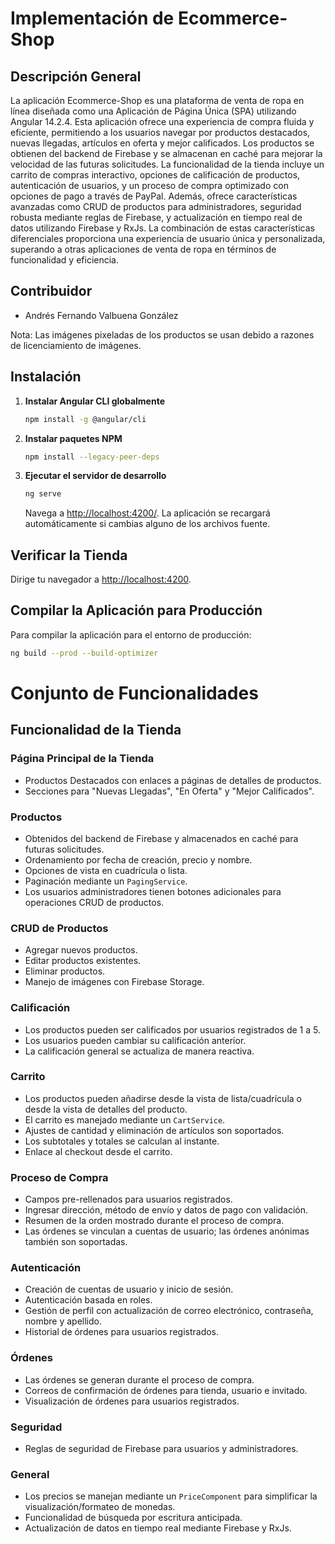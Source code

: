# Implementación de Ecommerce-Shop

## Descripción General

La aplicación Ecommerce-Shop es una plataforma de venta de ropa en línea diseñada como una Aplicación de Página Única (SPA) utilizando Angular 14.2.4. Esta aplicación ofrece una experiencia de compra fluida y eficiente, permitiendo a los usuarios navegar por productos destacados, nuevas llegadas, artículos en oferta y mejor calificados. Los productos se obtienen del backend de Firebase y se almacenan en caché para mejorar la velocidad de las futuras solicitudes. La funcionalidad de la tienda incluye un carrito de compras interactivo, opciones de calificación de productos, autenticación de usuarios, y un proceso de compra optimizado con opciones de pago a través de PayPal. Además, ofrece características avanzadas como CRUD de productos para administradores, seguridad robusta mediante reglas de Firebase, y actualización en tiempo real de datos utilizando Firebase y RxJs. La combinación de estas características diferenciales proporciona una experiencia de usuario única y personalizada, superando a otras aplicaciones de venta de ropa en términos de funcionalidad y eficiencia.

## Contribuidor
- Andrés Fernando Valbuena González

Nota: Las imágenes pixeladas de los productos se usan debido a razones de licenciamiento de imágenes.

## Instalación

1. **Instalar Angular CLI globalmente**
    ```bash
    npm install -g @angular/cli
    ```

2. **Instalar paquetes NPM**
    ```bash
    npm install --legacy-peer-deps
    ```

3. **Ejecutar el servidor de desarrollo**
    ```bash
    ng serve
    ```
    Navega a [http://localhost:4200/](http://localhost:4200/). La aplicación se recargará automáticamente si cambias alguno de los archivos fuente.

## Verificar la Tienda

Dirige tu navegador a [http://localhost:4200](http://localhost:4200).

## Compilar la Aplicación para Producción

Para compilar la aplicación para el entorno de producción:

```bash
ng build --prod --build-optimizer
```

# Conjunto de Funcionalidades

## Funcionalidad de la Tienda

### Página Principal de la Tienda
- Productos Destacados con enlaces a páginas de detalles de productos.
- Secciones para "Nuevas Llegadas", "En Oferta" y "Mejor Calificados".

### Productos
- Obtenidos del backend de Firebase y almacenados en caché para futuras solicitudes.
- Ordenamiento por fecha de creación, precio y nombre.
- Opciones de vista en cuadrícula o lista.
- Paginación mediante un `PagingService`.
- Los usuarios administradores tienen botones adicionales para operaciones CRUD de productos.

### CRUD de Productos
- Agregar nuevos productos.
- Editar productos existentes.
- Eliminar productos.
- Manejo de imágenes con Firebase Storage.

### Calificación
- Los productos pueden ser calificados por usuarios registrados de 1 a 5.
- Los usuarios pueden cambiar su calificación anterior.
- La calificación general se actualiza de manera reactiva.

### Carrito
- Los productos pueden añadirse desde la vista de lista/cuadrícula o desde la vista de detalles del producto.
- El carrito es manejado mediante un `CartService`.
- Ajustes de cantidad y eliminación de artículos son soportados.
- Los subtotales y totales se calculan al instante.
- Enlace al checkout desde el carrito.

### Proceso de Compra
- Campos pre-rellenados para usuarios registrados.
- Ingresar dirección, método de envío y datos de pago con validación.
- Resumen de la orden mostrado durante el proceso de compra.
- Las órdenes se vinculan a cuentas de usuario; las órdenes anónimas también son soportadas.

### Autenticación
- Creación de cuentas de usuario y inicio de sesión.
- Autenticación basada en roles.
- Gestión de perfil con actualización de correo electrónico, contraseña, nombre y apellido.
- Historial de órdenes para usuarios registrados.

### Órdenes
- Las órdenes se generan durante el proceso de compra.
- Correos de confirmación de órdenes para tienda, usuario e invitado.
- Visualización de órdenes para usuarios registrados.

### Seguridad
- Reglas de seguridad de Firebase para usuarios y administradores.

### General
- Los precios se manejan mediante un `PriceComponent` para simplificar la visualización/formateo de monedas.
- Funcionalidad de búsqueda por escritura anticipada.
- Actualización de datos en tiempo real mediante Firebase y RxJs.



